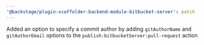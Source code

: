 ```yaml
---
'@backstage/plugin-scaffolder-backend-module-bitbucket-server': patch
---
```


Added an option to specify a commit author by adding `gitAuthorName` and `gitAuthorEmail` options to the `publish:bitbucketServer:pull-request` action
